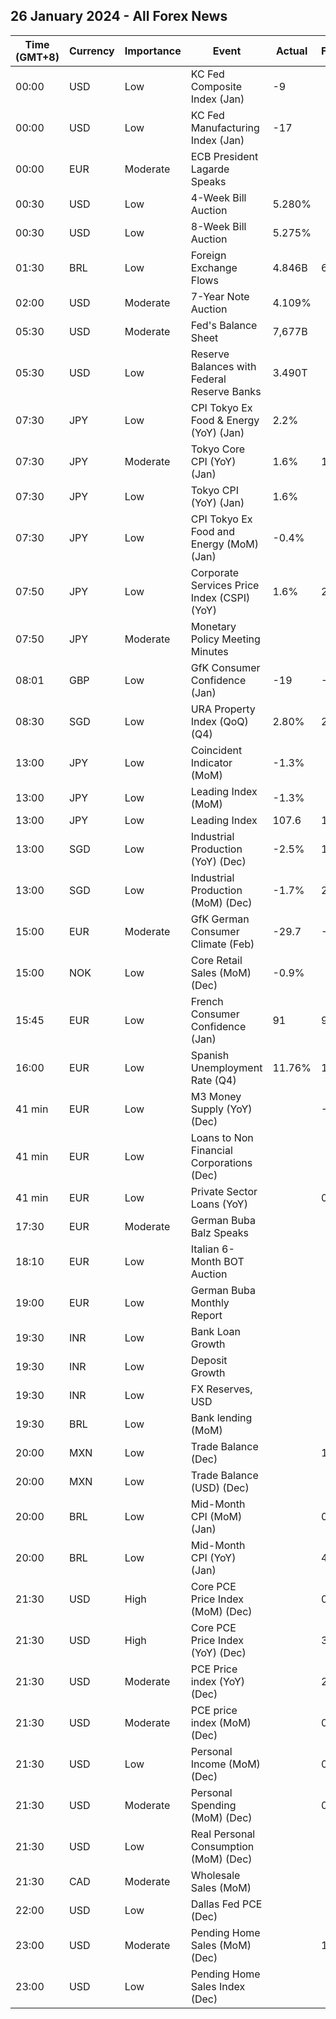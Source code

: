 ## 26 January 2024 - All Forex News

| Time (GMT+8) | Currency | Importance | Event | Actual | Forecast | Previous |
|------|----------|------------|-------|--------|----------|----------|
| 00:00 | USD | Low | KC Fed Composite Index (Jan) | -9 |  | -1 |
| 00:00 | USD | Low | KC Fed Manufacturing Index (Jan) | -17 |  | -5 |
| 00:00 | EUR | Moderate | ECB President Lagarde Speaks |  |  |  |
| 00:30 | USD | Low | 4-Week Bill Auction | 5.280% |  | 5.285% |
| 00:30 | USD | Low | 8-Week Bill Auction | 5.275% |  | 5.275% |
| 01:30 | BRL | Low | Foreign Exchange Flows | 4.846B | 6.496B | 3.575B |
| 02:00 | USD | Moderate | 7-Year Note Auction | 4.109% |  | 3.859% |
| 05:30 | USD | Moderate | Fed's Balance Sheet | 7,677B |  | 7,674B |
| 05:30 | USD | Low | Reserve Balances with Federal Reserve Banks | 3.490T |  | 3.592T |
| 07:30 | JPY | Low | CPI Tokyo Ex Food & Energy (YoY) (Jan) | 2.2% |  | 2.7% |
| 07:30 | JPY | Moderate | Tokyo Core CPI (YoY) (Jan) | 1.6% | 1.9% | 2.1% |
| 07:30 | JPY | Low | Tokyo CPI (YoY) (Jan) | 1.6% |  | 2.4% |
| 07:30 | JPY | Low | CPI Tokyo Ex Food and Energy (MoM) (Jan) | -0.4% |  | 0.1% |
| 07:50 | JPY | Low | Corporate Services Price Index (CSPI) (YoY) | 1.6% | 2.4% | 2.3% |
| 07:50 | JPY | Moderate | Monetary Policy Meeting Minutes |  |  |  |
| 08:01 | GBP | Low | GfK Consumer Confidence (Jan) | -19 | -21 | -22 |
| 08:30 | SGD | Low | URA Property Index (QoQ) (Q4) | 2.80% | 2.70% | 0.80% |
| 13:00 | JPY | Low | Coincident Indicator (MoM) | -1.3% |  | -1.4% |
| 13:00 | JPY | Low | Leading Index (MoM) | -1.3% |  | -1.2% |
| 13:00 | JPY | Low | Leading Index | 107.6 | 107.7 | 108.9 |
| 13:00 | SGD | Low | Industrial Production (YoY) (Dec) | -2.5% | 1.0% | 0.0% |
| 13:00 | SGD | Low | Industrial Production (MoM) (Dec) | -1.7% | 2.1% | -8.0% |
| 15:00 | EUR | Moderate | GfK German Consumer Climate (Feb) | -29.7 | -24.5 | -25.4 |
| 15:00 | NOK | Low | Core Retail Sales (MoM) (Dec) | -0.9% |  | 0.4% |
| 15:45 | EUR | Low | French Consumer Confidence (Jan) | 91 | 90 | 89 |
| 16:00 | EUR | Low | Spanish Unemployment Rate (Q4) | 11.76% | 11.90% | 11.84% |
| 41 min | EUR | Low | M3 Money Supply (YoY) (Dec) |  | -0.7% | -0.9% |
| 41 min | EUR | Low | Loans to Non Financial Corporations (Dec) |  |  | 0.0% |
| 41 min | EUR | Low | Private Sector Loans (YoY) |  | 0.6% | 0.5% |
| 17:30 | EUR | Moderate | German Buba Balz Speaks |  |  |  |
| 18:10 | EUR | Low | Italian 6-Month BOT Auction |  |  | 3.859% |
| 19:00 | EUR | Low | German Buba Monthly Report |  |  |  |
| 19:30 | INR | Low | Bank Loan Growth |  |  | 19.9% |
| 19:30 | INR | Low | Deposit Growth |  |  | 13.2% |
| 19:30 | INR | Low | FX Reserves, USD |  |  | 618.94B |
| 19:30 | BRL | Low | Bank lending (MoM) |  |  | 0.9% |
| 20:00 | MXN | Low | Trade Balance (Dec) |  | 1.400B | 0.630B |
| 20:00 | MXN | Low | Trade Balance (USD) (Dec) |  |  | 0.030B |
| 20:00 | BRL | Low | Mid-Month CPI (MoM) (Jan) |  | 0.47% | 0.40% |
| 20:00 | BRL | Low | Mid-Month CPI (YoY) (Jan) |  | 4.63% | 4.72% |
| 21:30 | USD | High | Core PCE Price Index (MoM) (Dec) |  | 0.2% | 0.1% |
| 21:30 | USD | High | Core PCE Price Index (YoY) (Dec) |  | 3.0% | 3.2% |
| 21:30 | USD | Moderate | PCE Price index (YoY) (Dec) |  | 2.6% | 2.6% |
| 21:30 | USD | Moderate | PCE price index (MoM) (Dec) |  | 0.2% | -0.1% |
| 21:30 | USD | Low | Personal Income (MoM) (Dec) |  | 0.3% | 0.4% |
| 21:30 | USD | Moderate | Personal Spending (MoM) (Dec) |  | 0.4% | 0.2% |
| 21:30 | USD | Low | Real Personal Consumption (MoM) (Dec) |  |  | 0.3% |
| 21:30 | CAD | Moderate | Wholesale Sales (MoM) |  |  | 0.9% |
| 22:00 | USD | Low | Dallas Fed PCE (Dec) |  |  | 1.50% |
| 23:00 | USD | Moderate | Pending Home Sales (MoM) (Dec) |  | 1.5% | 0.0% |
| 23:00 | USD | Low | Pending Home Sales Index (Dec) |  |  | 71.6 |
